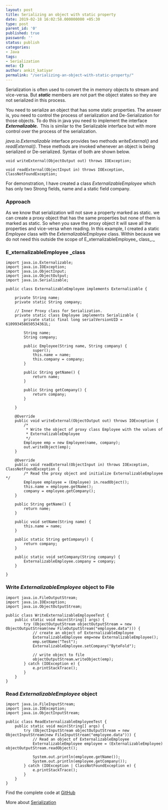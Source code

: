 ```yaml
---
layout: post
title: Serializing an object with static property
date: 2019-02-18 16:02:58.000000000 +05:30
type: post
parent_id: '0'
published: true
password: ''
status: publish
categories:
- Java
tags:
- Serialization
meta: {}
author: ankit_katiyar
permalink: "/serializing-an-object-with-static-property/"
---
```



Serialization is often used to convert the <g class="gr_ gr_4 gr-alert gr_spell gr_inline_cards gr_run_anim ContextualSpelling ins-del multiReplace" id="4" data-gr-id="4">in memory</g> objects to stream and vice-versa. But **_static_** members are not part the object states so they are not serialized in this process.





You need to serialize an object that has some static properties. The answer is, you need to control the process of serialization and De-Serialization for those objects. To do this in java you need to implement the interface **_Externalizable._&nbsp;** This is similar to the Serializable interface but with more control over the process of the serialization.





_java.io.Externalizable_ interface provides two methods _writeExternal()_ and _readExternal()_. These methods are invoked whenever an object is being serialized or De-serialized. Syntax of both are shown below.



<!-- wp:enlighter/codeblock {"language":"java"} -->

```
void writeExternal(ObjectOutput out) throws IOException;
```



<!-- wp:enlighter/codeblock {"language":"java"} -->

```
void readExternal(ObjectInput in) throws IOException, ClassNotFoundException;
```





For demonstration, I have created a class _ExternalizableEmployee_ which has only two Strong fields, name and a static field company.



<!-- wp:heading {"level":3} -->

### Approach





As we know that serialization will not save a property marked as static. we can create a proxy object that has the same properties but none of them is marked as static. So when you save the proxy object it will save all the properties and vice-versa when reading. In this example, I created a static _Employee_ class with the _ExternalizableEmployee_ class. Within because we do not need this outside the scope of E_xternalizableEmployee_ class_._



<!-- wp:heading {"level":3} -->

### E_xternalizableEmployee&nbsp;_class



<!-- wp:enlighter/codeblock {"language":"java"} -->

```
import java.io.Externalizable;
import java.io.IOException;
import java.io.ObjectInput;
import java.io.ObjectOutput;
import java.io.Serializable;

public class ExternalizableEmployee implements Externalizable {

	private String name;
	private static String company;

	// Inner Proxy class for Serialization.
	private static class Employee implements Serializable {
		private static final long serialVersionUID = 610993458650534361L;

		String name;
		String company;

		public Employee(String name, String company) {
			super();
			this.name = name;
			this.company = company;
		}

		public String getName() {
			return name;
		}

		public String getCompany() {
			return company;
		}

	}

	@Override
	public void writeExternal(ObjectOutput out) throws IOException {
		/*
		 * Write the object of proxy class Employee with the values of
		 * ExternalizableEmployee
		 */
		Employee emp = new Employee(name, company);
		out.writeObject(emp);
	}

	@Override
	public void readExternal(ObjectInput in) throws IOException, ClassNotFoundException {
		/* Read the proxy object and initialize ExternalizableEmployee */
		Employee employee = (Employee) in.readObject();
		this.name = employee.getName();
		company = employee.getCompany();
	}

	public String getName() {
		return name;
	}

	public void setName(String name) {
		this.name = name;
	}

	public static String getCompany() {
		return company;
	}

	public static void setCompany(String company) {
		ExternalizableEmployee.company = company;
	}

}
```



<!-- wp:heading {"level":3} -->

### Write _ExternalizableEmployee_ object to File



<!-- wp:enlighter/codeblock {"language":"java"} -->

```
import java.io.FileOutputStream;
import java.io.IOException;
import java.io.ObjectOutputStream;

public class WriteExternalizableEmployeeTest {
	public static void main(String[] args) {
		try (ObjectOutputStream objectOutputStream = new ObjectOutputStream(new FileOutputStream("employee.data"))) {
			// create an object of ExternalizableEmployee
			ExternalizableEmployee emp=new ExternalizableEmployee();
			emp.setName("Test");
			ExternalizableEmployee.setCompany("ByteFold");
			
			// write object to file
			objectOutputStream.writeObject(emp);
		} catch (IOException e) {
			e.printStackTrace();
		}
	}
}
```



<!-- wp:heading {"level":3} -->

### Read _ExternalizableEmployee_ object



<!-- wp:enlighter/codeblock {"language":"java"} -->

```
import java.io.FileInputStream;
import java.io.IOException;
import java.io.ObjectInputStream;

public class ReadExternalizableEmployeeTest {
	public static void main(String[] args) {
		try (ObjectInputStream objectOutputStream = new ObjectInputStream(new FileInputStream("employee.data"))) {
			// Read an object of ExternalizableEmployee
			ExternalizableEmployee employee = (ExternalizableEmployee) objectOutputStream.readObject();

			System.out.println(employee.getName());
			System.out.println(employee.getCompany());
		} catch (IOException | ClassNotFoundException e) {
			e.printStackTrace();
		}
	}
}
```





Find the complete code at [GitHub](https://github.com/ankitkatiyar91/java-practise/tree/master/learning/src/main/java/IO/serialization)





More about [Serialization](https://dzone.com/articles/serialization-amp-de-serialization-in-java)




